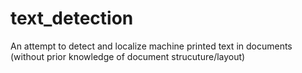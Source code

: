 # text_detection
An attempt to detect and localize machine printed text in documents (without prior knowledge of document strucuture/layout)

